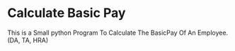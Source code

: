 # Calculate Basic Pay
 This is a Small python Program To Calculate The BasicPay Of An Employee. (DA, TA, HRA)
